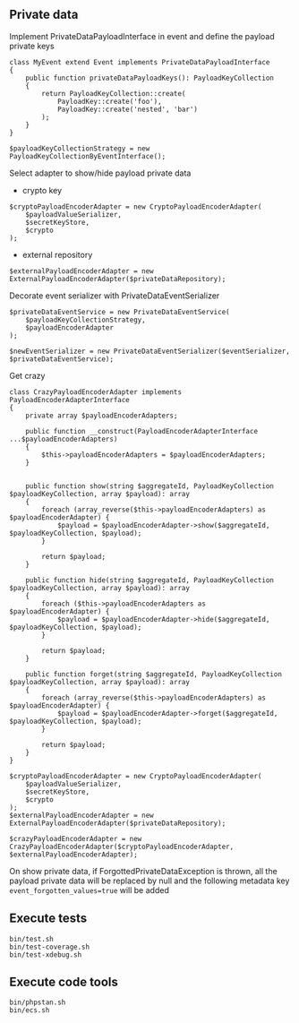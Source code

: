 ## Private data

Implement PrivateDataPayloadInterface in event and define the payload private keys
```
class MyEvent extend Event implements PrivateDataPayloadInterface
{
    public function privateDataPayloadKeys(): PayloadKeyCollection
    {
        return PayloadKeyCollection::create(
            PayloadKey::create('foo'),
            PayloadKey::create('nested', 'bar')
        );
    }
}

$payloadKeyCollectionStrategy = new PayloadKeyCollectionByEventInterface();
```

Select adapter to show/hide payload private data
- crypto key
```
$cryptoPayloadEncoderAdapter = new CryptoPayloadEncoderAdapter(
    $payloadValueSerializer,
    $secretKeyStore,
    $crypto
);
```
- external repository
```
$externalPayloadEncoderAdapter = new ExternalPayloadEncoderAdapter($privateDataRepository);
```

Decorate event serializer with PrivateDataEventSerializer
```
$privateDataEventService = new PrivateDataEventService(
    $payloadKeyCollectionStrategy,
    $payloadEncoderAdapter
);

$newEventSerializer = new PrivateDataEventSerializer($eventSerializer, $privateDataEventService);
```

Get crazy
```
class CrazyPayloadEncoderAdapter implements PayloadEncoderAdapterInterface
{
    private array $payloadEncoderAdapters;

    public function __construct(PayloadEncoderAdapterInterface ...$payloadEncoderAdapters)
    {
        $this->payloadEncoderAdapters = $payloadEncoderAdapters;
    }

    
    public function show(string $aggregateId, PayloadKeyCollection $payloadKeyCollection, array $payload): array
    {
        foreach (array_reverse($this->payloadEncoderAdapters) as $payloadEncoderAdapter) {
            $payload = $payloadEncoderAdapter->show($aggregateId, $payloadKeyCollection, $payload);
        }

        return $payload;
    }

    public function hide(string $aggregateId, PayloadKeyCollection $payloadKeyCollection, array $payload): array
    {
        foreach ($this->payloadEncoderAdapters as $payloadEncoderAdapter) {
            $payload = $payloadEncoderAdapter->hide($aggregateId, $payloadKeyCollection, $payload);
        }

        return $payload;
    }

    public function forget(string $aggregateId, PayloadKeyCollection $payloadKeyCollection, array $payload): array
    {
        foreach (array_reverse($this->payloadEncoderAdapters) as $payloadEncoderAdapter) {
            $payload = $payloadEncoderAdapter->forget($aggregateId, $payloadKeyCollection, $payload);
        }

        return $payload;
    }
}

$cryptoPayloadEncoderAdapter = new CryptoPayloadEncoderAdapter(
    $payloadValueSerializer,
    $secretKeyStore,
    $crypto
);
$externalPayloadEncoderAdapter = new ExternalPayloadEncoderAdapter($privateDataRepository);

$crazyPayloadEncoderAdapter = new CrazyPayloadEncoderAdapter($cryptoPayloadEncoderAdapter, $externalPayloadEncoderAdapter);
```

On show private data, if ForgottedPrivateDataException is thrown, all the payload private data will be replaced by null and the following metadata key `event_forgotten_values=true` will be added

## Execute tests
```
bin/test.sh
bin/test-coverage.sh
bin/test-xdebug.sh
```

## Execute code tools
```
bin/phpstan.sh
bin/ecs.sh
```